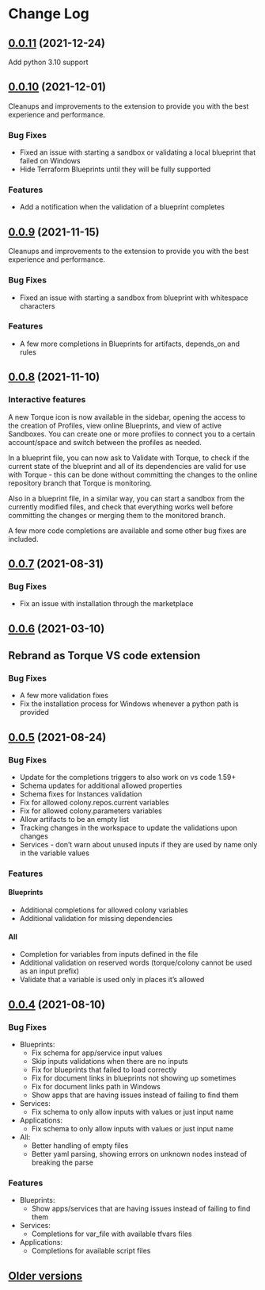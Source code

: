 # Change Log

## [0.0.11](https://github.com/QualiTorque/torque-vs-code-extensions/compare/v0.0.10...v0.0.11) (2021-12-24)

Add python 3.10 support

## [0.0.10](https://github.com/QualiTorque/torque-vs-code-extensions/compare/v0.0.9...v0.0.10) (2021-12-01)

Cleanups and improvements to the extension to provide you with the best experience and performance.
### Bug Fixes

* Fixed an issue with starting a sandbox or validating a local blueprint that failed on Windows
* Hide Terraform Blueprints until they will be fully supported

### Features

* Add a notification when the validation of a blueprint completes

## [0.0.9](https://github.com/QualiTorque/torque-vs-code-extensions/compare/v0.0.8...v0.0.9) (2021-11-15)

Cleanups and improvements to the extension to provide you with the best experience and performance.
### Bug Fixes

* Fixed an issue with starting a sandbox from blueprint with whitespace characters

### Features

* A few more completions in Blueprints for artifacts, depends_on and rules


## [0.0.8](https://github.com/QualiTorque/torque-vs-code-extensions/compare/v0.0.7...v0.0.8) (2021-11-10)

### Interactive features
A new Torque icon is now available in the sidebar, opening the access to the creation of Profiles, view online Blueprints, and view of active Sandboxes.
You can create one or more profiles to connect you to a certain account/space and switch between the profiles as needed.

In a blueprint file, you can now ask to Validate with Torque, to check if the current state of the blueprint and all of its dependencies are valid for use with Torque - this can be done without committing the changes to the online repository branch that Torque is monitoring.

Also in a blueprint file, in a similar way, you can start a sandbox from the currently modified files, and check that everything works well before committing the changes or merging them to the monitored branch.

A few more code completions are available and some other bug fixes are included.



## [0.0.7](https://github.com/QualiTorque/torque-vs-code-extensions/compare/v0.0.6...v0.0.7) (2021-08-31)


### Bug Fixes

* Fix an issue with installation through the marketplace



## [0.0.6](https://github.com/QualiTorque/torque-vs-code-extensions/compare/v0.0.5...v0.0.6) (2021-03-10)


## Rebrand as Torque VS code extension

### Bug Fixes

* A few more validation fixes
* Fix the installation process for Windows whenever a python path is provided



## [0.0.5](https://github.com/QualiTorque/torque-vs-code-extensions/compare/v0.0.4...v0.0.5) (2021-08-24)

### Bug Fixes

* Update for the completions triggers to also work on vs code 1.59+
* Schema updates for additional allowed properties
* Schema fixes for Instances validation
* Fix for allowed colony.repos.current variables
* Fix for allowed colony.parameters variables
* Allow artifacts to be an empty list
* Tracking changes in the workspace to update the validations upon changes
* Services - don’t warn about unused inputs if they are used by name only in the variable values

### Features

#### Blueprints
* Additional completions for allowed colony variables
* Additional validation for missing dependencies

#### All
* Completion for variables from inputs defined in the file
* Additional validation on reserved words (torque/colony cannot be used as an input prefix)
* Validate that a variable is used only in places it’s allowed


## [0.0.4](https://github.com/QualiTorque/torque-vs-code-extensions/compare/v0.0.3...v0.0.4) (2021-08-10)

### Bug Fixes

* Blueprints:
  * Fix schema for app/service input values
  * Skip inputs validations when there are no inputs
  * Fix for blueprints that failed to load correctly
  * Fix for document links in blueprints not showing up sometimes
  * Fix for document links path in Windows
  * Show apps that are having issues instead of failing to find them
* Services:
  * Fix schema to only allow inputs with values or just input name
* Applications:
  * Fix schema to only allow inputs with values or just input name
* All:
  * Better handling of empty files
  * Better yaml parsing, showing errors on unknown nodes instead of breaking the parse


### Features

* Blueprints:
  * Show apps/services that are having issues instead of failing to find them
* Services:
  * Completions for var_file with available tfvars files
* Applications:
  * Completions for available script files


## [Older versions](https://github.com/QualiTorque/torque-vs-code-extensions/compare/v0.0.2...v0.0.3)